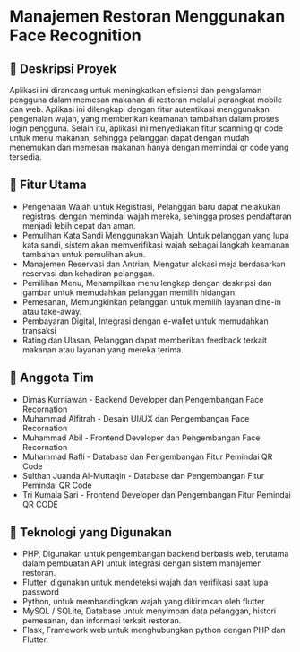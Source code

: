 # Manajemen Restoran Menggunakan Face Recognition

## 📜 Deskripsi Proyek
Aplikasi ini dirancang untuk meningkatkan efisiensi dan pengalaman pengguna dalam memesan makanan di restoran melalui perangkat mobile dan web. Aplikasi ini dilengkapi dengan fitur autentikasi menggunakan pengenalan wajah, yang memberikan keamanan tambahan dalam proses login pengguna. Selain itu, aplikasi ini menyediakan fitur scanning qr code untuk menu makanan, sehingga pelanggan dapat dengan mudah menemukan dan memesan makanan hanya dengan memindai qr code yang tersedia.			

## 🚀 Fitur Utama
- Pengenalan Wajah untuk Registrasi, Pelanggan baru dapat melakukan registrasi dengan memindai wajah mereka, sehingga proses pendaftaran menjadi lebih cepat dan aman.
- Pemulihan Kata Sandi Menggunakan Wajah, Untuk pelanggan yang lupa kata sandi, sistem akan memverifikasi wajah sebagai langkah keamanan tambahan untuk pemulihan akun.
- Manajemen Reservasi dan Antrian, Mengatur alokasi meja berdasarkan reservasi dan kehadiran pelanggan.
- Pemilihan Menu, Menampilkan menu lengkap dengan deskripsi dan gambar untuk memudahkan pelanggan memilih hidangan.
- Pemesanan, Memungkinkan pelanggan untuk memilih layanan dine-in atau take-away.
- Pembayaran Digital, Integrasi dengan e-wallet untuk memudahkan transaksi
- Rating dan Ulasan, Pelanggan dapat memberikan feedback terkait makanan atau layanan yang mereka terima.

## 👥 Anggota Tim
- Dimas Kurniawan - Backend Developer dan Pengembangan Face Recornation
- Muhammad Alfitrah - Desain UI/UX dan Pengembangan Face Recornation
- Muhammad Abil - Frontend Developer dan Pengembangan Face Recornation
- Muhammad Rafli - Database dan Pengembangan Fitur Pemindai QR Code
- Sulthan Juanda Al-Muttaqin - Database dan Pengembangan Fitur Pemindai QR Code
- Tri Kumala Sari - Frontend Developer dan Pengembangan Fitur Pemindai QR CODE

## 🔧 Teknologi yang Digunakan
- PHP,  Digunakan untuk pengembangan backend berbasis web, terutama dalam pembuatan API untuk integrasi dengan sistem manajemen restoran.
- Flutter, digunakan untuk mendeteksi wajah dan verifikasi saat lupa password
- Python, untuk membandingkan wajah yang dikirimkan oleh flutter
- MySQL / SQLite, Database untuk menyimpan data pelanggan, histori pemesanan, dan informasi terkait restoran.
- Flask, Framework web untuk menghubungkan python dengan PHP dan Flutter.
			
			
			
			
